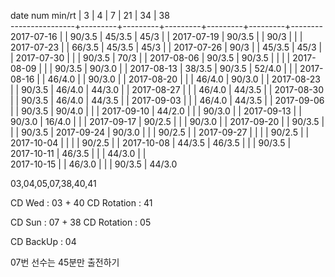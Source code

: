 date num min/rt |    3    |    4    |    7    |    21   |    34   |    38  
----------------+---------+---------+---------+---------+---------+--------
2017-07-16      |         |  90/3.5 |  45/3.5 |  45/3   |         |
2017-07-19      |  90/3.5 |         |  90/3   |         |         |
2017-07-23      |         |  66/3.5 |  45/3.5 |  45/3   |         |
2017-07-26      |  90/3   |         |  45/3.5 |  45/3   |         |
2017-07-30      |         |         |  90/3.5 |  70/3   |         |
2017-08-06      |  90/3.5 |  90/3.5 |         |         |         |
2017-08-09      |         |         |  90/3.5 |  90/3.0 |         |
2017-08-13      |  38/3.5 |  90/3.5 |  52/4.0 |         |         |
2017-08-16      |         |  46/4.0 |         |  90/3.0 |         |
2017-08-20      |         |         |  46/4.0 |  90/3.0 |         |
2017-08-23      |         |  90/3.5 |  46/4.0 |  44/3.0 |         |
2017-08-27      |         |         |  46/4.0 |  44/3.5 |         |
2017-08-30      |         |  90/3.5 |  46/4.0 |  44/3.5 |         |
2017-09-03      |         |         |  46/4.0 |  44/3.5 |         |
2017-09-06      |         |  90/3.5 |  90/4.0 |         |         |
2017-09-10      |  44/2.0 |         |         |  90/3.0 |         |
2017-09-13      |         |  90/3.0 |  16/4.0 |         |         |
2017-09-17      |  90/2.5 |         |         |  90/3.0 |         |
2017-09-20      |         |  90/3.5 |         |         |  90/3.5 |
2017-09-24      |  90/3.0 |         |         |  90/2.5 |         |
2017-09-27      |         |         |         |  90/2.5 |         |
2017-10-04      |         |         |         |  90/2.5 |         |
2017-10-08      |  44/3.5 |  46/3.5 |         |         |  90/3.5 |        
2017-10-11      |  46/3.5 |         |         |  44/3.0 |         |  
2017-10-15      |         |  46/3.0 |         |         |  90/3.5 |  44/3.0

03,04,05,07,38,40,41

CD Wed      : 03 + 40
CD Rotation : 41

CD Sun      : 07 + 38
CD Rotation :      05

CD BackUp   : 04

07번 선수는 45분만 출전하기
